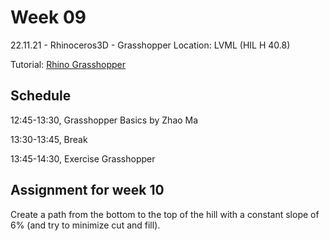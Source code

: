 # Week 09

22.11.21 - Rhinoceros3D - Grasshopper
Location: LVML (HIL H 40.8)

Tutorial: [Rhino Grasshopper](https://girot-ethz.github.io/ddm-I/08_Grasshopper.html)

## Schedule
12:45-13:30, Grasshopper Basics by Zhao Ma

13:30-13:45, Break

13:45-14:30, Exercise Grasshopper

## Assignment for week 10
Create a path from the bottom to the top of the hill with a constant slope of 6% (and try to minimize cut and fill). 
